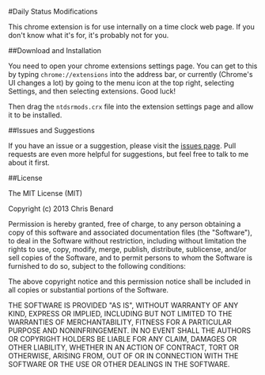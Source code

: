 #Daily Status Modifications

This chrome extension is for use internally on a time clock web page. If you don't know what it's for, it's probably not for you.

##Download and Installation

You need to open your chrome extensions settings page. You can get to this by typing `chrome://extensions`
into the address bar, or currently (Chrome's UI changes a lot) by going to the menu icon at the top right,
selecting Settings, and then selecting extensions. Good luck!

Then drag the `ntdsrmods.crx` file into the extension settings page and allow it to be installed.

##Issues and Suggestions

If you have an issue or a suggestion, please visit the [issues page](https://github.com/cbenard/ntdsrmods/issues).
Pull requests are even more helpful for suggestions, but feel free to talk to me about it first.

##License

The MIT License (MIT)

Copyright (c) 2013 Chris Benard

Permission is hereby granted, free of charge, to any person obtaining a copy
of this software and associated documentation files (the "Software"), to deal
in the Software without restriction, including without limitation the rights
to use, copy, modify, merge, publish, distribute, sublicense, and/or sell
copies of the Software, and to permit persons to whom the Software is
furnished to do so, subject to the following conditions:

The above copyright notice and this permission notice shall be included in
all copies or substantial portions of the Software.

THE SOFTWARE IS PROVIDED "AS IS", WITHOUT WARRANTY OF ANY KIND, EXPRESS OR
IMPLIED, INCLUDING BUT NOT LIMITED TO THE WARRANTIES OF MERCHANTABILITY,
FITNESS FOR A PARTICULAR PURPOSE AND NONINFRINGEMENT. IN NO EVENT SHALL THE
AUTHORS OR COPYRIGHT HOLDERS BE LIABLE FOR ANY CLAIM, DAMAGES OR OTHER
LIABILITY, WHETHER IN AN ACTION OF CONTRACT, TORT OR OTHERWISE, ARISING FROM,
OUT OF OR IN CONNECTION WITH THE SOFTWARE OR THE USE OR OTHER DEALINGS IN
THE SOFTWARE.
